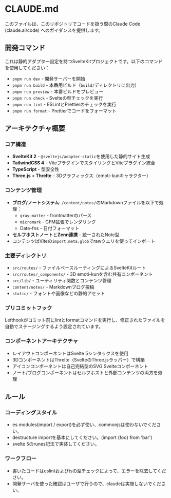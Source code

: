 # CLAUDE.md

このファイルは、このリポジトリでコードを扱う際のClaude Code (claude.ai/code) へのガイダンスを提供します。

## 開発コマンド

これは静的アダプター設定を持つSvelteKitプロジェクトです。以下のコマンドを使用してください：

- `pnpm run dev` - 開発サーバーを開始
- `pnpm run build` - 本番用ビルド（`build/`ディレクトリに出力）
- `pnpm run preview` - 本番ビルドをプレビュー
- `pnpm run check` - Svelteの型チェックを実行
- `pnpm run lint` - ESLintとPrettierのチェックを実行
- `pnpm run format` - Prettierでコードをフォーマット

## アーキテクチャ概要

### コア構造

- **SvelteKit 2** - `@sveltejs/adapter-static`を使用した静的サイト生成
- **TailwindCSS 4** - ViteプラグインでスタイリングとViteプラグイン統合
- **TypeScript** - 型安全性
- **Three.js + Threlte** - 3Dグラフィックス（emoti-kunキャラクター）

### コンテンツ管理

- **ブログ/ノートシステム**: `/content/notes/`のMarkdownファイルを以下で処理：
  - `gray-matter` - frontmatterのパース
  - `micromark` - GFM拡張でレンダリング
  - Date-fns - 日付フォーマット
- **セルフホストノート**と**Zenn連携** - 統一されたNote型
- コンテンツはViteの`import.meta.glob`でrawクエリを使ってインポート

### 主要ディレクトリ

- `src/routes/` - ファイルベースルーティングによるSvelteKitルート
- `src/routes/_components/` - 3D emoti-kunを含む共有コンポーネント
- `src/lib/` - ユーティリティ関数とコンテンツ管理
- `content/notes/` - Markdownブログ投稿
- `static/` - フォントや画像などの静的アセット

### プリコミットフック

Lefthookがコミット前にlintとformatコマンドを実行し、修正されたファイルを自動でステージングするよう設定されています。

### コンポーネントアーキテクチャ

- レイアウトコンポーネントはSvelte 5シンタックスを使用
- 3DコンポーネントはThrelte（SvelteのThree.jsラッパー）で構築
- アイコンコンポーネントは自己完結型のSVG Svelteコンポーネント
- ノート/ブログコンポーネントはセルフホストと外部コンテンツの両方を処理

## ルール

### コーディングスタイル

- es modules(import / export)を必ず使い、commonjsは使わないでください。
- destructure importを基本にしてください。(import {foo} from 'bar')
- svelte 5のrunes記法で実装してください。

### ワークフロー

- 書いたコードはeslintおよびtsの型チェックによって、エラーを除去してください。
- 開発サーバを使った確認はユーザで行うので、claudeは実施しないでください。
